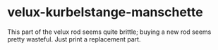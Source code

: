 # velux-kurbelstange-manschette
This part of the velux rod seems quite brittle; buying a new rod seems pretty wasteful. Just print a replacement part.
